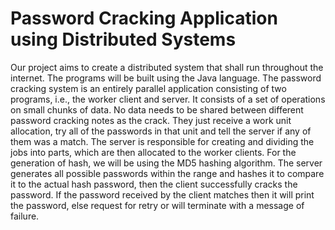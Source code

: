 # Password Cracking Application using Distributed Systems
Our project aims to create a distributed system that shall run throughout the internet. The programs will be built using the Java language. The password cracking system is an entirely parallel application consisting of two programs, i.e., the worker client and server. It consists of a set of operations on small chunks of data. No data needs to be shared between different password cracking notes as the crack. They just receive a work unit allocation, try all of the passwords in that unit and tell the server if any of them was a match. The server is responsible for creating and dividing the jobs into parts, which are then allocated to the worker clients.
For the generation of hash, we will be using the MD5 hashing algorithm. The server generates all possible passwords within the range and hashes it to compare it to the actual hash password, then the client successfully cracks the password. If the password received by the client matches then it will print the password, else request for retry or will terminate with a message of failure.
